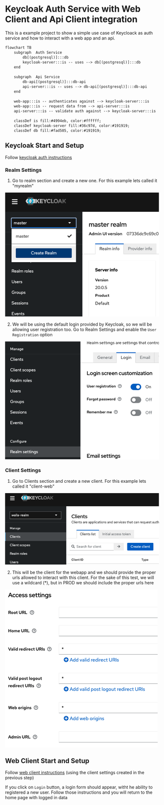 # Keycloak Auth Service with Web Client and Api Client integration

This is a example project to show a simple use case of Keycloack as auth service and how to interact with a web app and an api.

```mermaid
flowchart TB
    subgraph  Auth Service
        db[(postgresql)]:::db
        keycloak-server:::is -- uses --> db[(postgresql)]:::db
    end

    subgraph  Api Service
        db-api[(postgresql)]:::db-api
        api-server:::is -- uses --> db-api[(postgresql)]:::db-api
    end

    web-app:::is -- authenticates against --> keycloak-server:::is
    web-app:::is -- request data from --> api-server:::is
    api-server:::is -- validate auth against --> keycloak-server:::is

    classDef is fill:#4994eb, color:#ffffff;
    classDef keycloak-server fill:#36c97d, color:#191919;
    classDef db fill:#fad505, color:#191919;
```

## Keycloak Start and Setup

Follow [keycloak auth instructions](keycloak-auth/README.md)

### Realm Settings

1. Go to realm section and create a new one. For this example lets called it "myrealm"

![alt text](resources/create-my-realm.png)

2. We will be using the default login provided by Keycloak, so we will be allowing user registration too.
   Go to Realm Settings and enable the `User Registration` option

![alt text](resources/realm-user-registration.png)

### Client Settings

1. Go to Clients section and create a new client. For this example lets called it "client-web"

![alt text](resources/create-my-client.png)

2. This will be the client for the webapp and we should provide the proper urls allowed to interact with this client.
   For the sake of this test, we will use a wildcard (\*), but in PROD we should include the proper urls here

![alt text](resources/valid-urls.png)

## Web Client Start and Setup

Follow [web client instructions](keycloak-web/README.md) (using the client settings created in the previous step)

If you click on `Login` button, a login form should appear, witht he ability to registered a new user. Follow those instructions and you will return to the home page with logged in data
